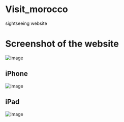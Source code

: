 # Visit_morocco
sightseeing website

# Screenshot of the website
![image](https://github.com/Regularname11/Visit_morocco/assets/78084972/bf4585ef-0e08-48a1-b213-a791d62b9f63)

## iPhone
![image](https://github.com/Regularname11/Visit_morocco/assets/78084972/0fc3a991-0de1-4e49-ac68-8ce77aeb3732)

## iPad
![image](https://github.com/Regularname11/Visit_morocco/assets/78084972/87b1d6ef-45f8-4c61-896f-a5a6f993d74b)

